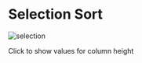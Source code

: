 # Selection Sort

![selection](https://user-images.githubusercontent.com/7833164/147730850-79840367-1989-4793-b557-5ce84c210396.gif)

Click to show values for column height
